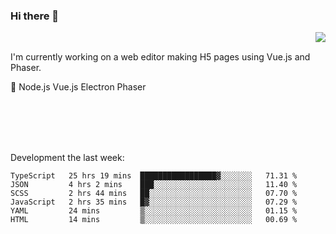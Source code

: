 ### Hi there 👋

<img align="right" src="https://github-readme-stats.vercel.app/api?username=jasonpanggo"/>

<br>
<p align="left">
I'm currently working on a web editor making H5 pages using Vue.js and Phaser.
</p>
<p align="left">
📖 Node.js Vue.js Electron Phaser
</p>
<br>
<br>
<br>
<br>

Development the last week:
<!--START_SECTION:waka-->

```text
TypeScript   25 hrs 19 mins  █████████████████▓░░░░░░░   71.31 %
JSON         4 hrs 2 mins    ███░░░░░░░░░░░░░░░░░░░░░░   11.40 %
SCSS         2 hrs 44 mins   ██░░░░░░░░░░░░░░░░░░░░░░░   07.70 %
JavaScript   2 hrs 35 mins   █▓░░░░░░░░░░░░░░░░░░░░░░░   07.29 %
YAML         24 mins         ▒░░░░░░░░░░░░░░░░░░░░░░░░   01.15 %
HTML         14 mins         ▒░░░░░░░░░░░░░░░░░░░░░░░░   00.69 %
```

<!--END_SECTION:waka-->

<!--
**JASONPANGGO/jasonpanggo** is a ✨ _special_ ✨ repository because its `README.md` (this file) appears on your GitHub profile.

Here are some ideas to get you started:

- 🔭 I’m currently working on ...
- 🌱 I’m currently learning ...
- 👯 I’m looking to collaborate on ...
- 🤔 I’m looking for help with ...
- 💬 Ask me about ...
- 📫 How to reach me: ...
- 😄 Pronouns: ...
- ⚡ Fun fact: ...
-->
